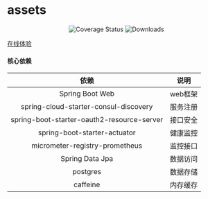 # assets

<p align="center">
 <img src="https://img.shields.io/badge/Spring%20Cloud-2023.0.0-green.svg" alt="Coverage Status">
  <img src="https://img.shields.io/badge/Spring%20Boot-3.2.1-green.svg" alt="Downloads">
</p>

 <a target="_blank" href="https://console.leafage.top"> 在线体验</a>

#### 核心依赖

|                     依赖                     |  说明   |
|:------------------------------------------:|:-----:|
|              Spring Boot Web               | web框架 |
|   spring-cloud-starter-consul-discovery    | 服务注册  |
| spring-boot-starter-oauth2-resource-server | 接口安全  |
|        spring-boot-starter-actuator        | 健康监控  |
|       micrometer-registry-prometheus       | 监控接口  |
|              Spring Data Jpa               | 数据访问  |
|                  postgres                  | 数据存储  |
|                  caffeine                  | 内存缓存  |
